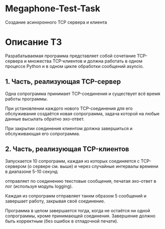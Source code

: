 # Megaphone-Test-Task
Создание асинхронного TCP сервера и клиента
# Описание ТЗ
Разрабатываемая программа представляет собой сочетание TCP-сервера и множества TCP-клиентов и должна работать в одном процессе Python и в одном цикле обработки сообщений asyncio.

 

## 1. Часть, реализующая TCP-сервер

 

Одна сопрограмма принимает TCP-соединения и существует всё время работы программы.

При установлении каждого нового TCP-соединения для его обслуживания создаётся новая сопрограмма, задача которой  на любые данные высылать обратно эхо-ответ.

При закрытии соединения клиентом должна завершиться и обслуживающая его сопрограмма.

 

## 2. Часть, реализующая TCP-клиентов

 

Запускается 10 сопрограмм, каждая из которых соединяется с TCP-сервером (о сервере см. выше) и через случайные интервалы времени в диапазоне 5-10 секунд

отправляет по соединению текстовые сообщения, печатая эхо-ответ в лог (используя модуль logging).

Каждая из сопрограмм отправляет таким образом 5 сообщений и завершает работу, закрывая своё соединение.

 

 

Программа в целом завершается тогда, когда не остаётся ни одной сопрограммы, кроме принимающей соединения. Завершение должно быть корректным (без ошибок в отладочной печати).

